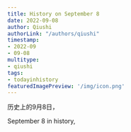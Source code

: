 ```yaml
---
title: History on September 8
date: 2022-09-08
author: Qiushi 
authorLink: "/authors/qiushi"
timestamp: 
- 2022-09
- 09-08
multitype: 
- qiushi
tags: 
- todayinhistory
featuredImagePreview: '/img/icon.png'
---
```









历史上的9月8日，

September 8 in history, 

<!--more-->

